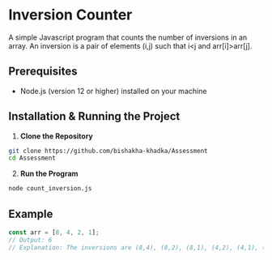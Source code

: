 # Inversion Counter

A simple Javascript program that counts the number of inversions in an array. An inversion is a pair of elements (i,j) such that i<j and arr[i]>arr[j].


## Prerequisites

- Node.js (version 12 or higher) installed on your machine

## Installation & Running the Project

1. **Clone the Repository**

```sh
git clone https://github.com/bishakha-khadka/Assessment
cd Assessment
```

2. **Run the Program**

```sh
node count_inversion.js
```

## Example

```javascript
const arr = [8, 4, 2, 1];
// Output: 6 
// Explanation: The inversions are (8,4), (8,2), (8,1), (4,2), (4,1), (2,1)
```

